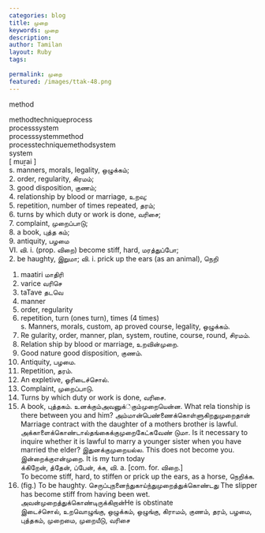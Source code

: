 ```yaml
---
categories: blog
title: முறை
keywords: முறை
description: 
author: Tamilan
layout: Ruby
tags: 
 
permalink: முறை
featured: /images/ttak-48.png
---
```

  
method  
  
methodtechniqueprocess  
processsystem  
processsystemmethod  
processtechniquemethodsystem  
system  
[ muṟai ]  
s. manners, morals, legality, ஒழுக்கம்;   
2. order, regularity, கிரமம்;   
3. good disposition, குணம்;   
4. relationship by blood or marriage, உறவு;   
5. repetition, number of times repeated, தரம்;   
6. turns by which duty or work is done, வரிசை;   
7. complaint, முறைப்பாடு;   
8. a book, புத்த கம்;   
9. antiquity, பழமை  
VI. வி. i. (prop. விறை) become stiff, hard, மரத்துப்போ;   
2. be haughty, இறுமா; வி. i. prick up the ears (as an animal), நெறி  
1. maatiri மாதிரி   
2. varice வரிசெ   
3. taTave தடவெ   
1. manner   
2. order, regularity   
3. repetition, turn (ones turn), times (4 times)  
s. Manners, morals, custom, ap proved course, legality, ஒழுக்கம்.   
2. Re gularity, order, manner, plan, system, routine, course, round, சிரமம்.   
3. Relation ship by blood or marriage, உறவின்முறை.   
4. Good nature good disposition, குணம்.   
5. Antiquity, பழமை.   
6. Repetition, தரம்.   
7. An expletive, ஓரிடைச்சொல்.   
8. Complaint, முறைப்பாடு.   
9. Turns by which duty or work is done, வரிசை.   
1. A book, புத்தகம். உனக்கும்அவனுக்்கும்முறையென்ன. What rela tionship is there between you and him? அம்மான்பெண்ணைக்கொள்ளுகிறதுமுறைதான் Marriage contract with the daughter of a mothers brother is lawful. அக்காளைக்கொண்டால்தங்கைக்குமுறைகேட்கவேண் டுமா. Is it necessary to inquire whether it is lawful to marry a younger sister when you have married the elder? இதுனக்குமுறையல்ல. This does not become you. இன்றைக்குஎன்முறை. It is my turn today  
க்கிறேன், த்தேன், ப்பேன், க்க, வி. a. [com. for. விறை.]  
To become stiff, hard, to stiffen or prick up the ears, as a horse, நெறிக்க.   
2. (fig.) To be haughty. செருப்புநனைந்துகாய்ந்துமுறைத்துக்கொண்டது The slipper has become stiff from having been wet. அவன்முறைத்துக்கொண்டிருக்கிறான்He is obstinate  
இடைச்சொல், உறவொழுங்கு, ஒழுக்கம், ஒழுங்கு, கிராமம், குணம், தரம், பழமை, புத்தகம், முறைமை, முறையீடு, வரிசை